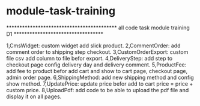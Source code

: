 # module-task-training
****************************************** all code task module training D1 **********************************

1,CmsWidget: custom widget add slick product.
2,CommentOrder: add comment order to shipping step checkout.
3,CustomOrderExport: custom file csv add column to file befor export.
4,DeliveryStep: add step to checkout page config delivery day and delivery comment.
5,ProductFee: add fee to product befor add cart and show to cart page, checkout page, admin order page.
6,ShippingMethod: add new shipping method and config show method.
7,UpdatePrice: update price befor add to cart price = price + custom price.
8,UploadPdf: add code to be able to upload the pdf file and display it on all pages.
